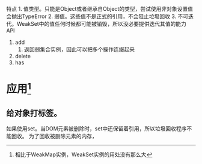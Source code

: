 特点
	1. 值类型。只能是Object或者继承自Object的类型，尝试使用非对象设置值会抛出TypeError
	2. 弱值。这些值不是正式的引用，不会阻止垃圾回收
	3. 不可迭代。WeakSet中的值任何时候都可能被销毁，所以没必要提供迭代其值的能力
API
1. add
	1. 返回弱集合实例，因此可以把多个操作连缀起来
2. delete
3. has
# 应用[^1] 
## 给对象打标签。
如果使用set。当DOM元素被删除时，set中还保留着引用，所以垃圾回收程序不能回收。
为了回收被删除元素的内存，



[^1]: 相比于WeakMap实例，WeakSet实例的用处没有那么大